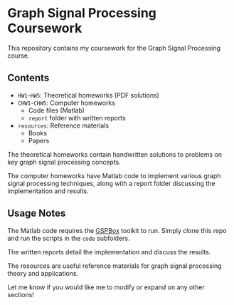 # Graph Signal Processing Coursework

This repository contains my coursework for the Graph Signal Processing course.

## Contents

- `HW1`-`HW5`: Theoretical homeworks (PDF solutions)
- `CHW1`-`CHW5`: Computer homeworks
  - Code files (Matlab)
  - `report` folder with written reports
- `resources`: Reference materials
  - Books
  - Papers

The theoretical homeworks contain handwritten solutions to problems on key graph signal processing concepts.

The computer homeworks have Matlab code to implement various graph signal processing techniques, along with a report folder discussing the implementation and results.

## Usage Notes

The Matlab code requires the [GSPBox](https://epfl-lts2.github.io/gspbox-html/) toolkit to run. Simply clone this repo and run the scripts in the `code` subfolders.

The written reports detail the implementation and discuss the results.

The resources are useful reference materials for graph signal processing theory and applications.

Let me know if you would like me to modify or expand on any other sections!
